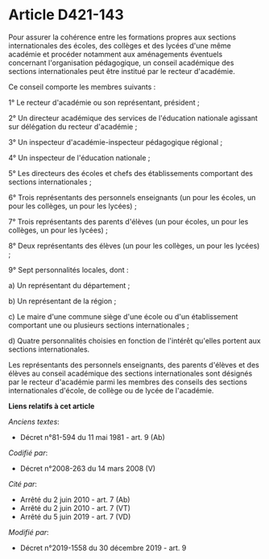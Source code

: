 # Article D421-143

Pour assurer la cohérence entre les formations propres aux sections internationales des écoles, des collèges et des lycées
d'une même académie et procéder notamment aux aménagements éventuels concernant l'organisation pédagogique, un conseil
académique des sections internationales peut être institué par le recteur d'académie.

Ce conseil comporte les membres suivants :

1° Le recteur d'académie ou son représentant, président ;

2° Un directeur académique des services de l'éducation nationale agissant sur délégation du recteur d'académie ;

3° Un inspecteur d'académie-inspecteur pédagogique régional ;

4° Un inspecteur de l'éducation nationale ;

5° Les directeurs des écoles et chefs des établissements comportant des sections internationales ;

6° Trois représentants des personnels enseignants (un pour les écoles, un pour les collèges, un pour les lycées) ;

7° Trois représentants des parents d'élèves (un pour écoles, un pour les collèges, un pour les lycées) ;

8° Deux représentants des élèves (un pour les collèges, un pour les lycées) ;

9° Sept personnalités locales, dont :

a) Un représentant du département ;

b) Un représentant de la région ;

c) Le maire d'une commune siège d'une école ou d'un établissement comportant une ou plusieurs sections internationales ;

d) Quatre personnalités choisies en fonction de l'intérêt qu'elles portent aux sections internationales.

Les représentants des personnels enseignants, des parents d'élèves et des élèves au conseil académique des sections
internationales sont désignés par le recteur d'académie parmi les membres des conseils des sections internationales d'école,
de collège ou de lycée de l'académie.

**Liens relatifs à cet article**

_Anciens textes_:

  - Décret n°81-594 du 11 mai 1981 - art. 9 (Ab)

_Codifié par_:

  - Décret n°2008-263 du 14 mars 2008 (V)

_Cité par_:

  - Arrêté du 2 juin 2010 - art. 7 (Ab)
  - Arrêté du 2 juin 2010 - art. 7 (VT)
  - Arrêté du 5 juin 2019 - art. 7 (VD)

_Modifié par_:

  - Décret n°2019-1558 du 30 décembre 2019 - art. 9
